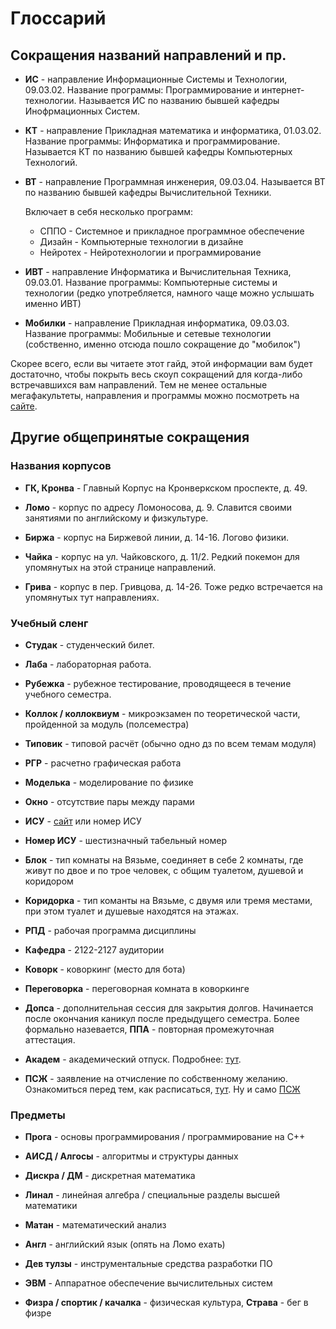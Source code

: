 # Глоссарий

## Сокращения названий направлений и пр.

* **ИС** - направление Информационные Системы и Технологии, 09.03.02. Название программы: Программирование и интернет-технологии. Называется ИС по названию бывшей кафедры Инофрмационных Систем.

* **КТ** - направление Прикладная математика и информатика, 01.03.02. Название программы: Информатика и программирование. Называется КТ по названию бывшей кафедры Компьютерных Технологий.

* **ВТ** - направление Программная инженерия, 09.03.04. Называется ВТ по названию бывшей кафедры Вычислительной Техники.

    Включает в себя несколько программ:

    - СППО - Системное и прикладное программное обеспечение
    - Дизайн - Компьютерные технологии в дизайне
    - Нейротех - Нейротехнологии и программирование


* **ИВТ** - направление Информатика и Вычислительная Техника, 09.03.01. Название программы: Компьютерные системы и технологии (редко употребляется, намного чаще можно услышать именно ИВТ)

* **Мобилки** - направление Прикладная информатика, 09.03.03. Название программы: Мобильные и сетевые технологии (собственно, именно отсюда пошло сокращение до "мобилок")

Скорее всего, если вы читаете этот гайд, этой информации вам будет достаточно, чтобы покрыть весь скоуп сокращений для когда-либо встречавшихся вам направлений. Тем не менее остальные мегафакультеты, направления и программы можно посмотреть на [сайте](https://abit.itmo.ru).


## Другие общепринятые сокращения

### Названия корпусов

* **ГК, Кронва** - Главный Корпус на Кронверкском проспекте, д. 49.

* **Ломо** - корпус по адресу Ломоносова, д. 9. Славится своими занятиями по английскому и физкультуре.

* **Биржа** - корпус на Биржевой линии, д. 14-16. Логово физики.

* **Чайка** - корпус на ул. Чайковского, д. 11/2. Редкий покемон для упомянутых на этой странице направлений.

* **Грива** - корпус в пер. Гривцова, д. 14-26. Тоже редко встречается на упомянутых тут направлениях.


### Учебный сленг

* **Студак** - студенческий билет.

* **Лаба** - лабораторная работа.

* **Рубежка** - рубежное тестирование, проводящееся в течение учебного семестра.

* **Коллок / коллоквиум** - микроэкзамен по теоретической части, пройденной за модуль (полсеместра)

* **Типовик** - типовой расчёт (обычно одно дз по всем темам модуля)

* **РГР** - расчетно графическая работа

* **Моделька** - моделирование по физике

* **Окно** - отсутствие пары между парами

* **ИСУ** - [сайт](https://isu.ifmo.ru/) или номер ИСУ

* **Номер ИСУ** - шестизначный табельный номер

* **Блок** - тип комнаты на Вязьме, соединяет в себе 2 комнаты, где живут по двое и по трое человек, с общим туалетом, душевой и коридором

* **Коридорка** - тип команты на Вязьме, с двумя или тремя местами, при этом туалет и душевые находятся на этажах.

* **РПД** - рабочая программа дисциплины

* **Кафедра** - 2122-2127 аудитории

* **Коворк** - коворкинг (место для бота)

* **Переговорка** - переговорная комната в коворкинге

* **Допса** - дополнительная сессия для закрытия долгов. Начинается после окончания каникул после предыдущего семестра. Более формально назевается, **ППА** - повторная промежуточная аттестация.

* **Академ** - академический отпуск. Подробнее: [тут](https://student.itmo.ru/ru/vacation/).

* **ПСЖ** - заявление на отчисление по собственному желанию. Ознакомиться перед тем, как расписаться, [тут](https://student.itmo.ru/ru/expulsion_student_initiative/). Ну и само [ПСЖ](https://fitp.itmo.ru/files/lgd.pdf)

### Предметы

* **Прога** - основы программирования / программирование на C++

* **АИСД / Алгосы** - алгоритмы и структуры данных

* **Дискра / ДМ** - дискретная математика

* **Линал** - линейная алгебра / специальные разделы высшей математики

* **Матан** - математический анализ

* **Англ** - английский язык (опять на Ломо ехать)

* **Дев тулзы** - инструментальные средства разработки ПО

* **ЭВМ** - Аппаратное обеспечение вычислительных систем

* **Физра / спортик / качалка** - физическая культура, **Страва** - бег в физре
